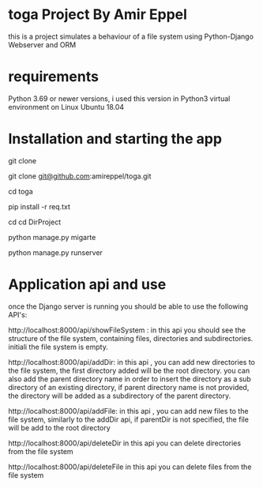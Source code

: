 # toga Project By Amir Eppel

this is a project simulates a behaviour of a file system using Python-Django Webserver and ORM

# requirements 

Python 3.69 or newer versions, i used this version in Python3 virtual environment on Linux Ubuntu 18.04

# Installation and starting the app

git clone 

git clone git@github.com:amireppel/toga.git

cd toga

pip install -r req.txt

cd cd DirProject

python manage.py migarte

python manage.py runserver

# Application api and use

once the Django server is running you should be able to use the following API's:

http://localhost:8000/api/showFileSystem :
in this api you should see the structure of the file system, containing files, directories and subdirectories. initiali the file system is empty.

http://localhost:8000/api/addDir:
in this api , you can add new directories to the file system, the first directory added will be the root directory. you can also add the  parent directory name in order to insert the directory as a sub directory of an existing directory, if parent directory name is not provided, the directory will be added as a subdirectory of the parent directory.

http://localhost:8000/api/addFile:
in this api , you can add new files to the file system, similarly to the addDir api, if parentDir is not specified, the file will be add to the root directory

http://localhost:8000/api/deleteDir
in this api you can delete directories from the file system

http://localhost:8000/api/deleteFile
in this api you can delete files from the file system






